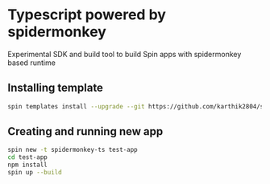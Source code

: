 # Typescript powered by spidermonkey

Experimental SDK and build tool to build Spin apps with spidermonkey based runtime

## Installing template

```bash
spin templates install --upgrade --git https://github.com/karthik2804/spin-js 
```

## Creating and running new app

```bash
spin new -t spidermonkey-ts test-app
cd test-app
npm install
spin up --build
```